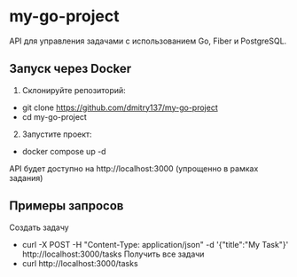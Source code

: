 # my-go-project
API для управления задачами с использованием Go, Fiber и PostgreSQL.


## Запуск через Docker

1. Склонируйте репозиторий:
- git clone https://github.com/dmitry137/my-go-project
- cd my-go-project
2. Запустите проект:
- docker compose up -d

API будет доступно на http://localhost:3000 (упрощенно в рамках задания)

## Примеры запросов
Создать задачу
- curl -X POST -H "Content-Type: application/json" -d '{"title":"My Task"}' http://localhost:3000/tasks
Получить все задачи
- curl http://localhost:3000/tasks
